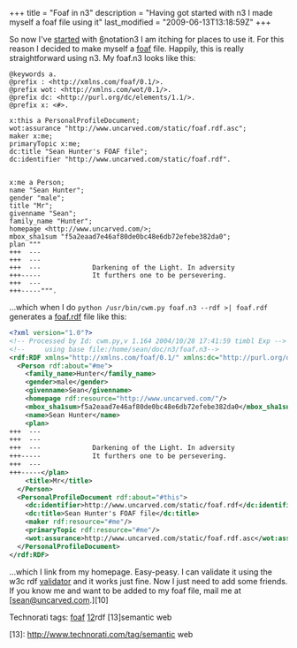 +++
title = "Foaf in n3"
description = "Having got started with n3 I made myself a foaf file using it"
last_modified = "2009-06-13T13:18:59Z"
+++


So now I've [started][5] with [6]notation3 I am itching for places to use
it. For this reason I decided to make myself a [foaf][7] file. Happily,
this is really straightforward using n3. My foaf.n3 looks like this:

```n3
@keywords a.
@prefix : <http://xmlns.com/foaf/0.1/>.
@prefix wot: <http://xmlns.com/wot/0.1/>.
@prefix dc: <http://purl.org/dc/elements/1.1/>.
@prefix x: <#>.

x:this a PersonalProfileDocument;
wot:assurance "http://www.uncarved.com/static/foaf.rdf.asc";
maker x:me;
primaryTopic x:me;
dc:title "Sean Hunter's FOAF file";
dc:identifier "http://www.uncarved.com/static/foaf.rdf".


x:me a Person;
name "Sean Hunter";
gender "male";
title "Mr";
givenname "Sean";
family_name "Hunter";
homepage <http://www.uncarved.com/>;
mbox_sha1sum "f5a2eaad7e46af80de0bc48e6db72efebe382da0";
plan """
+++  ---
+++  ---
+++  ---             Darkening of the Light. In adversity
+++-----             It furthers one to be persevering.
+++  ---
+++-----""".
```

...which when I do `python /usr/bin/cwm.py foaf.n3 --rdf >| foaf.rdf`
generates a [foaf.rdf][8] file like this:

```xml
<?xml version="1.0"?>
<!-- Processed by Id: cwm.py,v 1.164 2004/10/28 17:41:59 timbl Exp -->
<!--     using base file:/home/sean/doc/n3/foaf.n3-->
<rdf:RDF xmlns="http://xmlns.com/foaf/0.1/" xmlns:dc="http://purl.org/dc/elements/1.1/" xmlns:rdf="http://www.w3.org/1999/02/22-rdf-syntax-ns#" xmlns:wot="http://xmlns.com/wot/0.1/">
  <Person rdf:about="#me">
    <family_name>Hunter</family_name>
    <gender>male</gender>
    <givenname>Sean</givenname>
    <homepage rdf:resource="http://www.uncarved.com/"/>
    <mbox_sha1sum>f5a2eaad7e46af80de0bc48e6db72efebe382da0</mbox_sha1sum>
    <name>Sean Hunter</name>
    <plan>
+++  ---
+++  ---
+++  ---             Darkening of the Light. In adversity
+++-----             It furthers one to be persevering.
+++  ---
+++-----</plan>
    <title>Mr</title>
  </Person>
  <PersonalProfileDocument rdf:about="#this">
    <dc:identifier>http://www.uncarved.com/static/foaf.rdf</dc:identifier>
    <dc:title>Sean Hunter's FOAF file</dc:title>
    <maker rdf:resource="#me"/>
    <primaryTopic rdf:resource="#me"/>
    <wot:assurance>http://www.uncarved.com/static/foaf.rdf.asc</wot:assurance>
  </PersonalProfileDocument>
</rdf:RDF>
```

...which I link from my homepage. Easy-peasy. I can validate it using
the w3c rdf [validator][9] and it works just fine. Now I just need to add
some friends. If you know me and want to be added to my foaf file, mail
me at [sean@uncarved.com.][10]

Technorati tags: [foaf][11] [12]rdf [13]semantic web

[1]: http://www.uncarved.com/articles/foaf
[2]: http://www.uncarved.com/
[3]: http://www.uncarved.com/articles/contact
[4]: http://www.uncarved.com/login/
[5]: http://www.uncarved.com/blog/gtd_in_n3.mrk
[6]: http://www.w3.org/2000/10/swap/Primer.html
[7]: http://www.foaf-project.org/
[8]: http://www.uncarved.com/static/foaf.rdf
[9]: http://www.w3.org/RDF/Validator/
[11]: http://www.technorati.com/tags/foaf
[12]: http://www.technorati.com/tags/rdf
[13]: http://www.technorati.com/tag/semantic web
